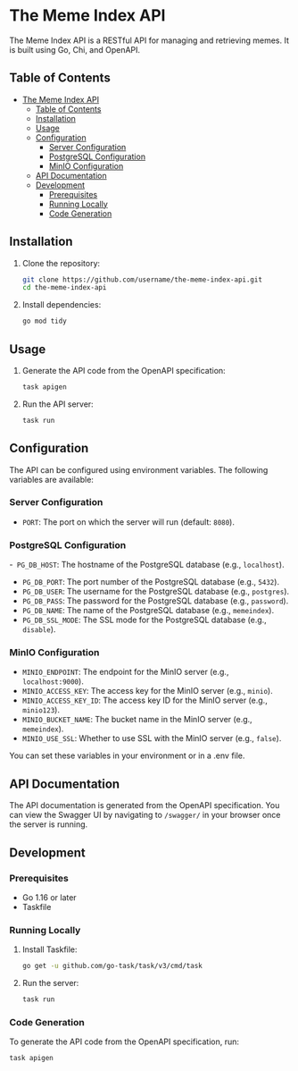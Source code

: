 # The Meme Index API

The Meme Index API is a RESTful API for managing and retrieving memes. It is built using Go, Chi, and OpenAPI.

## Table of Contents

- [The Meme Index API](#the-meme-index-api)
  - [Table of Contents](#table-of-contents)
  - [Installation](#installation)
  - [Usage](#usage)
  - [Configuration](#configuration)
    - [Server Configuration](#server-configuration)
    - [PostgreSQL Configuration](#postgresql-configuration)
    - [MinIO Configuration](#minio-configuration)
  - [API Documentation](#api-documentation)
  - [Development](#development)
    - [Prerequisites](#prerequisites)
    - [Running Locally](#running-locally)
    - [Code Generation](#code-generation)

## Installation

1. Clone the repository:

    ```bash
    git clone https://github.com/username/the-meme-index-api.git
    cd the-meme-index-api
    ```

2. Install dependencies:

    ```bash
    go mod tidy
    ```

## Usage

1. Generate the API code from the OpenAPI specification:

    ```bash
    task apigen
    ```

2. Run the API server:

    ```bash
    task run
    ```

## Configuration

The API can be configured using environment variables. The following variables are available:

### Server Configuration
- `PORT`: The port on which the server will run (default: `8080`).

### PostgreSQL Configuration
-` PG_DB_HOST`: The hostname of the PostgreSQL database (e.g., `localhost`).
- `PG_DB_PORT`: The port number of the PostgreSQL database (e.g., `5432`).
- `PG_DB_USER`: The username for the PostgreSQL database (e.g., `postgres`).
- `PG_DB_PASS`: The password for the PostgreSQL database (e.g., `password`).
- `PG_DB_NAME`: The name of the PostgreSQL database (e.g., `memeindex`).
- `PG_DB_SSL_MODE`: The SSL mode for the PostgreSQL database (e.g., `disable`).
### MinIO Configuration
- `MINIO_ENDPOINT`: The endpoint for the MinIO server (e.g., `localhost:9000`).
- `MINIO_ACCESS_KEY`: The access key for the MinIO server (e.g., `minio`).
- `MINIO_ACCESS_KEY_ID`: The access key ID for the MinIO server (e.g., `minio123`).
- `MINIO_BUCKET_NAME`: The bucket name in the MinIO server (e.g., `memeindex`).
- `MINIO_USE_SSL`: Whether to use SSL with the MinIO server (e.g., `false`).

You can set these variables in your environment or in a .env file.

## API Documentation

The API documentation is generated from the OpenAPI specification. You can view the Swagger UI by navigating to `/swagger/` in your browser once the server is running.

## Development

### Prerequisites

- Go 1.16 or later
- Taskfile

### Running Locally

1. Install Taskfile:

    ```bash
    go get -u github.com/go-task/task/v3/cmd/task
    ```

2. Run the server:

    ```bash
    task run
    ```

### Code Generation

To generate the API code from the OpenAPI specification, run:

```bash
task apigen
```